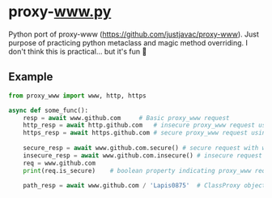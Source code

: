 # proxy-www.py
Python port of proxy-www (https://github.com/justjavac/proxy-www).
Just purpose of practicing python metaclass and magic method overriding.
I don't think this is practical... but it's fun :rofl:

## Example
```py
from proxy_www import www, http, https

async def some_func():
    resp = await www.github.com     # Basic proxy_www request
    http_resp = await http.github.com   # insecure proxy_www request using http
    https_resp = await https.github.com # secure proxy_www request using http
    
    secure_resp = await www.github.com.secure() # secure request with www.secure()
    insecure_resp = await www.github.com.insecure() # insecure request with www.insecure()
    req = www.github.com
    print(req.is_secure)    # boolean property indicating proxy_www request object is whether secure(https) or not (http).

    path_resp = await www.github.com / 'Lapis0875'  # ClassProxy objects (www, http, https) can append paths on url using '/' operator.
```
